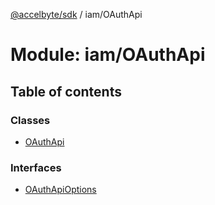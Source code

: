 [@accelbyte/sdk](../README.md) / iam/OAuthApi

# Module: iam/OAuthApi

## Table of contents

### Classes

- [OAuthApi](../classes/iam_OAuthApi.OAuthApi.md)

### Interfaces

- [OAuthApiOptions](../interfaces/iam_OAuthApi.OAuthApiOptions.md)
